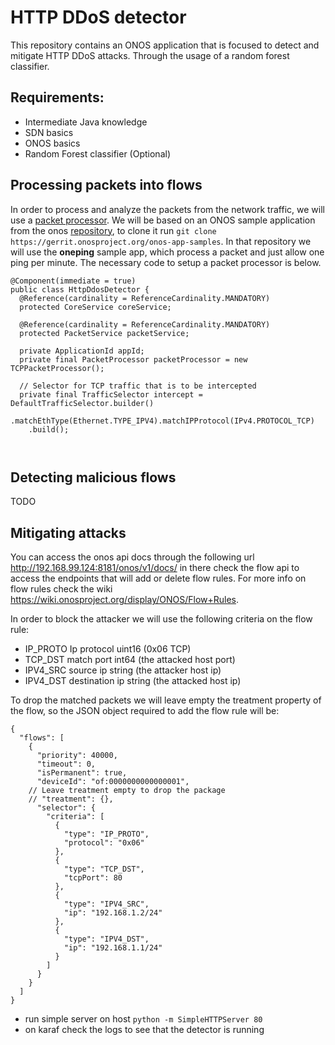 # HTTP DDoS detector 
This repository contains an ONOS application that is focused to detect and mitigate HTTP DDoS attacks. Through the usage of a random forest classifier.

## Requirements:
- Intermediate Java knowledge
- SDN basics
- ONOS basics
- Random Forest classifier (Optional)

## Processing packets into flows
In order to process and analyze the packets from the network traffic, we will use a [packet processor](http://api.onosproject.org/1.7.0/org/onosproject/net/packet/PacketProcessor.html). We will be based on an ONOS sample application from the onos [repository](https://wiki.onosproject.org/display/ONOS/Building+the+ONOS+Sample+Apps), to clone it run `git clone https://gerrit.onosproject.org/onos-app-samples`. In that repository we will use the **oneping** sample app, which process a packet and just allow one ping per minute. The necessary code to setup a packet processor is below.

```
@Component(immediate = true)
public class HttpDdosDetector {
  @Reference(cardinality = ReferenceCardinality.MANDATORY)
  protected CoreService coreService;

  @Reference(cardinality = ReferenceCardinality.MANDATORY)
  protected PacketService packetService;

  private ApplicationId appId;
  private final PacketProcessor packetProcessor = new TCPPacketProcessor();

  // Selector for TCP traffic that is to be intercepted
  private final TrafficSelector intercept = DefaultTrafficSelector.builder()
    .matchEthType(Ethernet.TYPE_IPV4).matchIPProtocol(IPv4.PROTOCOL_TCP)
    .build();

  
```

## Detecting malicious flows
TODO

## Mitigating attacks
You can access the onos api docs through the following url http://192.168.99.124:8181/onos/v1/docs/ in there check the flow api to access the endpoints that will add or delete flow rules. For more info on flow rules check the wiki https://wiki.onosproject.org/display/ONOS/Flow+Rules. 

In order to block the attacker we will use the following criteria on the flow rule:

- IP_PROTO	Ip protocol	uint16 (0x06 TCP)
- TCP_DST	match port	int64 (the attacked host port)
- IPV4_SRC	source ip	string (the attacker host ip)
- IPV4_DST	destination ip	string (the attacked host ip)

To drop the matched packets we will leave empty the treatment property of the flow, so the JSON object required to add the flow rule will be:

```
{
  "flows": [
    {
      "priority": 40000,
      "timeout": 0,
      "isPermanent": true,
      "deviceId": "of:0000000000000001",
    // Leave treatment empty to drop the package
    // "treatment": {},
      "selector": {
        "criteria": [
          {
            "type": "IP_PROTO",
            "protocol": "0x06"
          },
          {
            "type": "TCP_DST",
            "tcpPort": 80
          },
          {
            "type": "IPV4_SRC",
            "ip": "192.168.1.2/24"
          },
          {
            "type": "IPV4_DST",
            "ip": "192.168.1.1/24"
          }
        ]
      }
    }
  ]
}
```

- run simple server on host `python -m SimpleHTTPServer 80`
- on karaf check the logs to see that the detector is running